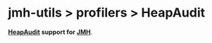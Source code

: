 jmh-utils > profilers > HeapAudit
=====================

**[HeapAudit](https://github.com/foursquare/heapaudit) support for [JMH](http://openjdk.java.net/projects/code-tools/jmh)**.
